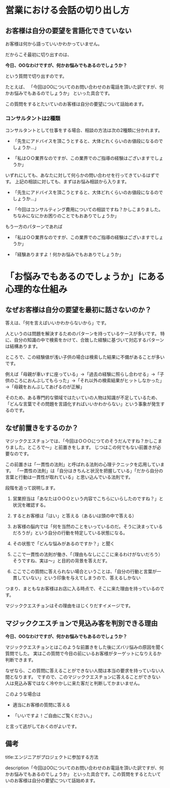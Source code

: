



# 営業における会話の切り出し方

## お客様は自分の要望を言語化できていない

お客様は何から語っていいかわかっていません。

だからこそ最初に切り出すのは、

**今日、OOなわけですが、何かお悩みでもあるのでしょうか？**

という質問で切り出すのです。

たとえば、
「今回はOOについてのお問い合わせのお電話を頂いた訳ですが、何かお悩みでもあるのでしょうか」
といった具合です。

この質問をするとたいていのお客様は自分の要望について話始めます。

### コンサルタントは2種類

コンサルタントとして仕事をする場合、相談の方法は次の2種類に分かれます。

- 「先生にアドバイスを頂こうとすると、大体どれくらいのお値段になるのでしょうか...」

- 「私はＯＯ業界なのですが、この業界でのご指導の経験はございますでしょうか」

いずれにしても、あなたに対して何らかの問い合わせを行ってきているはずです。
上記の相談に対しても、まずはお悩み相談から入ります。

- 「先生にアドバイスを頂こうとすると、大体どれくらいのお値段になるのでしょうか...」

- 「今回はコンサルティング費用についての相談ですね？かしこまりました。ちなみになにかお困りのことでもおありでしょうか」

もう一方のパターンであれば

- 「私はＯＯ業界なのですが、この業界でのご指導の経験はございますでしょうか」

- 「経験ありますよ！何かお悩みでもおありでしょうか」


# 「お悩みでもあるのでしょうか」にある心理的な仕組み

## なぜお客様は自分の要望を最初に話さないのか？

答えは、「何を言えばいいかわからないから」です。

人というのは問題を解決するためのパターンを持っているケースが多いです。
特に、自分の知識の中で検索をかけて、合致した経験に基づいて対応するパターンは結構あります。

ところで、この経験値が浅い子供の場合は検索した結果に不備があることが多いです。

例えば「母親が車いすに座っている」→「過去の経験に照らし合わせる」→「子供のころにおんぶしてもらった」→「それ以外の検索結果がヒットしなかった」→「母親をおんぶしてあげるのが正解」

そのため、ある専門的な領域ではたいていの人物は知識が不足しているため、「どんな言葉でその問題を言語化すればいいかわからない」という事象が発生するのです。

## なぜ前置きをするのか？

マジッククエスチョンでは、「今回はＯＯＯにつてのそうだんですね？かしこまりました。ところで～」と前置きをします。
じつはこの何でもない前置きが必要なのです。

この前置きは「一貫性の法則」と呼ばれる法則の心理テクニックを応用しています。
「一貫性の法則」は「自分はきちんと状況を把握している」「だから自分の言葉と行動は一貫性が取れている」と思い込んでいる法則です。

段階を追って説明します。

1. 営業担当は「あなたはＯＯＯという内容でこちらにいらしたのですね？」と状況を確認する。

2. するとお客様は「はい」と答える（あるいは頭の中で答える）

3. お客様の脳内では「何を当然のことをいっているのだ。そうに決まっているだろうが」という自分の行動を特定している状態になる。

4. その状態で「どんな悩みがあるのですか？」と聞く

5. ここで一貫性の法則が働き、「（理由もなしにここに来るわけがないだろう）そうですね、実は～」と目的の背景を答えだす。

6. ここでこの質問に答えられない場合ということは、「自分の行動と言葉が一貫していない」という印象を与えてしまうので、答えるしかない

つまり、まともなお客様はお店に入る時点で、そこに来た理由を持っているのです。

マジッククエスチョンはその理由をほじくりだすイメージです。


## マジッククエスチョンで見込み客を判別できる理由

**今日、OOなわけですが、何かお悩みでもあるのでしょうか？**

マジッククエスチョンとはこのような前置きをした後にズバリ悩みの原因を聞く質問でした。
実はこの質問で今目の前にいるお客様がターゲットになりえるか判断できます。

なぜなら、この質問に答えることができない人間は本当の要求を持っていない人間となります。
ですので、このマジッククエスチョンに答えることができない人は見込み客ではなく冷やかしに来た客だと判断してかまいません。

このような場合は

- 適当にお客様の質問に答える

- 「いいですよ！ご自由にご覧ください。」

と言って逃がしておくのがよいです。



## 備考

title:エンジニアがプロジェクトに参加する方法

description「今回はOOについてのお問い合わせのお電話を頂いた訳ですが、何かお悩みでもあるのでしょうか」
といった具合です。この質問をするとたいていのお客様は自分の要望について話始めます。
